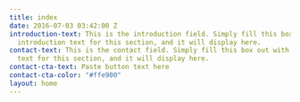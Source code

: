 ```yaml
---
title: index
date: 2016-07-03 03:42:00 Z
introduction-text: This is the introduction field. Simply fill this box out with the
  introduction text for this section, and it will display here.
contact-text: This is the contact field. Simply fill this box out with the contact
  text for this section, and it will display here.
contact-cta-text: Paste button text here
contact-cta-color: "#ffe900"
layout: home
---
```


